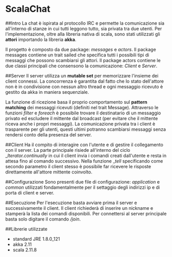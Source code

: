 # ScalaChat

##Intro
La chat è ispirata al protocollo IRC e permette la comunicazione sia all'interno di stanze in cui tutti leggono tutto, sia
privata tra due utenti. Per l'implementazione, oltre alla libreria nativa di scala, sono stati utilizzati gli __attori__ importando
la libreria __akka__.

Il progetto è composto da due package: _messages_ e _actors_. Il package messages contiene un trait sailed che specifica
tutti i possibili tipi di messaggi che possono scambiarsi gli attori.
Il package actors contiene le due classi principali che consensono la comunicazione: _Client_ e _Server_.


##Server
Il server utilizza un __mutable set__ per memorizzare l'insieme dei client connessi. La concorrenza è garantita dal fatto che lo stato
dell'attore non è in condivisione con nessun altro thread e ogni messaggio ricevuto è gestito da akka in maniera sequenziale.

La funzione di ricezione basa il proprio comportamento sul __pattern matching__ dei messaggi ricevuti (definiti nel trait Message). 
Attraverso le funzioni _filter_ e _foreach_ è possibile trovare il destinatario di un messaggio privato ed escludere il mittente dal 
broadcast (per evitare che il mittente riceva anche i propri messaggi). La comunicazione privata tra i client è trasparente per 
gli utenti, questi ultimi potranno scambiarsi messaggi senza rendersi conto della presenza del server.

##Client
Ha il compito di interagire con l'utente e di gestire il collegamento con il server. La parte principale risiede all'interno del ciclo 
__Iterator.continually_ in cui il client invia i comandi creati dall'utente e resta in attesa fino al comando successivo.
Nella funzione __tell_ specificando come secondo parametro il client stesso è possibile far ricevere le risposte direttamente all'attore
mittente coinvolto.

##Configurazione
Sono presenti due file di configurazione: _application_ e _common_ utilizzati fondamentalmente per il settaggio degli indirizzi ip e di porta
di client e server.

##Esecuzione
Per l'esecuzione basta avviare prima il server e successivamente il client. Il client richiederà di inserire un nickname e stamperà
la lista dei comandi disponibili.
Per connettersi al server principale basta solo digitare il comando _/join_.

##Librerie utilizzate
- standard JRE 1.8.0_121
- akka 2.11
- scala 2.11.8
